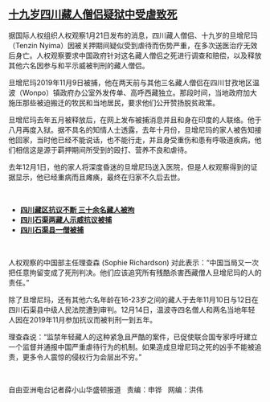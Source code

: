 <!--1611339720000-->
[十九岁四川藏人僧侣疑狱中受虐致死](https://www.rfa.org/mandarin/yataibaodao/shaoshuminzu/xx-01222021104946.html)
------

<p></p><p>据国际人权组织人权观察<span>1<span>月</span>21<span>日发布的消息，</span>四川藏人僧侣、十九<span>岁的旦增尼玛（</span>Tenzin Nyima<span>）因被关押期间疑似受到虐待而伤势严重，在多次送医治疗无效后</span>身亡。人权观察要求中国政府针对这名藏人僧侣之死进行调查和赔偿，以及释放其他六</span><span><span>名因参与和平示威被判刑的藏人僧侣。</span></span></p><p><span>旦增尼玛</span><span>2019<span>年</span>11<span>月</span>9<span>日被捕，他在两天前与其他三名藏人僧侣在四川甘孜地区温波（</span>Wonpo<span>）镇政府办公室外发传单、高呼西藏独立。那段时间，当地政府加大施压那些被迫搬迁的牧民和当地居民，要求他们公开赞扬脱贫政策。</span></span></p><p><span>旦增尼玛去年五月被释放后，在网上发布被捕消息并且和身在印度的人联络。他于八月再度入狱。据不具名的知情人士透露，去年十月份，旦增尼玛的家人被告知接他回家，当时他已经不能说话，也不能行走，并且身受重伤和患有呼吸道疾病，他们相信这是源于羁押期间所受到的殴打、营养不良和虐待。</span></p><p><span>去年</span><span>12<span>月</span>1<span>日，他的家人将深度昏迷的旦增尼玛送入医院，但是人权观察得到的证据显示，他已经重病而且瘫痪，最终在归家不久后去世。</span></span></p><p><br/></p><ul><li><a href="https://www.rfa.org/mandarin/yataibaodao/shaoshuminzu/dz-01062020123106.html"><strong>四川藏区抗议不断 三十余名藏人被拘</strong></a></li><li><strong><a href="https://www.rfa.org/mandarin/yataibaodao/shaoshuminzu/dz-11222019135228.html">四川石渠两藏人示威抗议被捕</a></strong></li><li><strong><a href="https://www.rfa.org/mandarin/yataibaodao/shaoshuminzu/dz-10042019131434.html">四川石渠县一僧被捕</a></strong></li></ul><p><br/></p><p><span>人权观察的中国部主任理查森</span><span> (Sophie Richardson) <span>对此表示：“中国当局又一次把任意拘留变成了死刑判决。他们应该追究所有残酷杀害西藏僧人旦增尼玛的人</span>的责任。”</span></p><p><span>除了旦增尼玛，还有其他六名年龄在</span><span>16-23<span>岁之间的藏人于去年</span>11<span>月</span>10<span>日与</span>12<span>日在四川石渠县中级人民法院遭到审判。</span>12<span>月</span>14<span>日，温波寺四</span><span>名僧人和两</span><span>名当地年轻人因在</span>2019<span>年</span>11<span>月参加抗议而被判刑一</span><span>到五</span><span>年。</span></span></p><p><span>理查森说：“监禁年轻藏人的这种紧急且严酷的案件，已促使联合国专家呼吁建立一个监督并通报中国严重虐待行为的机制。如果造成旦增尼玛之死的凶手不能被追责，更多令人震惊的侵权行为会层出不穷。”<p><br/></p><p><span>自由亚洲电台记者薛小山华盛顿报道   责编：申铧   网编：洪伟<br/></span></p></span></p>
